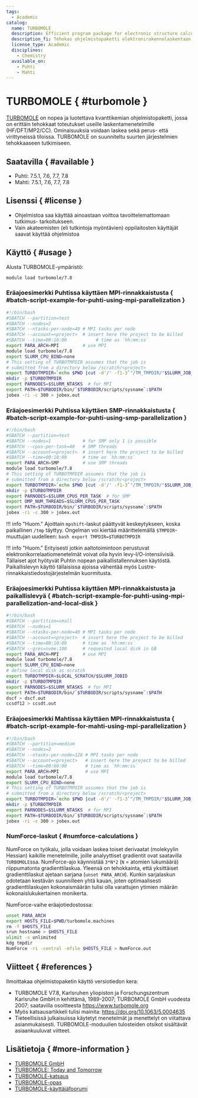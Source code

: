 ```yaml
---
tags:
  - Academic
catalog:
  name: TURBOMOLE
  description: Efficient program package for electronic structure calculations
  description_fi: Tehokas ohjelmistopaketti elektronirakennelaskentaan
  license_type: Academic
  disciplines:
    - Chemistry
  available_on:
    - Puhti
    - Mahti
---
```


# TURBOMOLE { #turbomole }

[TURBOMOLE](https://www.turbomole.org/turbomole/turbomole-features/) on nopea
ja luotettava kvanttikemian ohjelmistopaketti, jossa on erittäin tehokkaat
toteutukset useille laskentamenetelmille (HF/DFT/MP2/CC). Ominaisuuksia voidaan
laskea sekä perus- että virittyneissä tiloissa. TURBOMOLE on suunniteltu
suurten järjestelmien tehokkaaseen tutkimiseen. 

## Saatavilla { #available }

- Puhti: 7.5.1, 7.6, 7.7, 7.8
- Mahti: 7.5.1, 7.6, 7.7, 7.8

## Lisenssi { #license }

- Ohjelmistoa saa käyttää ainoastaan voittoa tavoittelemattomaan tutkimus-
  tarkoitukseen.
- Vain akateemisten (eli tutkintoja myöntävien) oppilaitosten käyttäjät
  saavat käyttää ohjelmistoa

## Käyttö { #usage }

Alusta TURBOMOLE-ympäristö:

```bash
module load turbomole/7.8
```

### Eräajoesimerkki Puhtissa käyttäen MPI-rinnakkaistusta { #batch-script-example-for-puhti-using-mpi-parallelization }

```bash
#!/bin/bash
#SBATCH --partition=test
#SBATCH --nodes=2
#SBATCH --ntasks-per-node=40 # MPI tasks per node
#SBATCH --account=<project>  # insert here the project to be billed 
#SBATCH --time=00:10:00           # time as `hh:mm:ss`
export PARA_ARCH=MPI         # use MPI 
module load turbomole/7.8
export SLURM_CPU_BIND=none
# This setting of TURBOTMPDIR assumes that the job is 
# submitted from a directory below /scratch/<project>
export TURBOTMPDIR=`echo $PWD |cut -d'/' -f1-3`"/TM_TMPDIR/"$SLURM_JOB_ID
mkdir -p $TURBOTMPDIR
export PARNODES=$SLURM_NTASKS  # for MPI
export PATH=$TURBODIR/bin/`$TURBODIR/scripts/sysname`:$PATH
jobex -ri -c 300 > jobex.out
```

### Eräajoesimerkki Puhtissa käyttäen SMP-rinnakkaistusta { #batch-script-example-for-puhti-using-smp-parallelization }

```bash
#!/bin/bash
#SBATCH --partition=test
#SBATCH --nodes=1            # for SMP only 1 is possible
#SBATCH --cpus-per-task=40   # SMP threads
#SBATCH --account=<project>  # insert here the project to be billed
#SBATCH --time=00:10:00      # time as `hh:mm:ss`
export PARA_ARCH=SMP         # use SMP threads   
module load turbomole/7.8
# This setting of TURBOTMPDIR assumes that the job is 
# submitted from a directory below /scratch/<project>
export TURBOTMPDIR=`echo $PWD |cut -d'/' -f1-3`"/TM_TMPDIR/"$SLURM_JOB_ID
mkdir -p $TURBOTMPDIR
export PARNODES=$SLURM_CPUS_PER_TASK  # for SMP
export OMP_NUM_THREADS=$SLURM_CPUS_PER_TASK
export PATH=$TURBODIR/bin/`$TURBODIR/scripts/sysname`:$PATH
jobex -ri -c 300 > jobex.out
```

!!! info "Huom."
    Ajoittain `mpshift`-laskut päättyvät keskeytykseen, koska paikallinen `/tmp`
    täyttyy. Ongelman voi kiertää määrittelemällä `$TMPDIR`-muuttujan uudelleen:
    ```bash
    export TMPDIR=$TURBOTMPDIR
    ```

!!! info "Huom."
    Erityisesti jotkin aaltotoimintoon perustuvat elektronikorrelaatiomenetelmät
    voivat olla hyvin levy-I/O-intensiivisiä. Tällaiset ajot hyötyvät Puhtin
    nopean paikallistallennuksen käytöstä. Paikallislevyn käyttö tällaisissa
    ajoissa vähentää myös Lustre-rinnakkaistiedostojärjestelmän kuormitusta.
 
### Eräajoesimerkki Puhtissa käyttäen MPI-rinnakkaistusta ja paikallislevyä { #batch-script-example-for-puhti-using-mpi-parallelization-and-local-disk }

```bash
#!/bin/bash
#SBATCH --partition=small
#SBATCH --nodes=1
#SBATCH --ntasks-per-node=40 # MPI tasks per node
#SBATCH --account=<project>  # insert here the project to be billed
#SBATCH --time=00:10:00      # time as `hh:mm:ss`
#SBATCH --gres=nvme:100      # requested local disk in GB
export PARA_ARCH=MPI         # use MPI
module load turbomole/7.8
export SLURM_CPU_BIND=none
# define local disk as scratch
export TURBOTMPDIR=$LOCAL_SCRATCH/$SLURM_JOBID
mkdir -p $TURBOTMPDIR
export PARNODES=$SLURM_NTASKS  # for MPI
export PATH=$TURBODIR/bin/`$TURBODIR/scripts/sysname`:$PATH
dscf > dscf.out
ccsdf12 > ccsdt.out
```

### Eräajoesimerkki Mahtissa käyttäen MPI-rinnakkaistusta { #batch-script-example-for-mahti-using-mpi-parallelization }

```bash
#!/bin/bash
#SBATCH --partition=medium
#SBATCH --nodes=2
#SBATCH --ntasks-per-node=128 # MPI tasks per node
#SBATCH --account=<project>   # insert here the project to be billed
#SBATCH --time=00:60:00       # time as `hh:mm:ss`
export PARA_ARCH=MPI          # use MPI
module load turbomole/7.8
export SLURM_CPU_BIND=none
# This setting of TURBOTMPDIR assumes that the job is 
# submitted from a directory below /scratch/<project>
export TURBOTMPDIR=`echo $PWD |cut -d'/' -f1-3`"/TM_TMPDIR/"$SLURM_JOB_ID
mkdir -p $TURBOTMPDIR
export PARNODES=$SLURM_NTASKS  # for MPI
export PATH=$TURBODIR/bin/`$TURBODIR/scripts/sysname`:$PATH
jobex -ri -c 300 > jobex.out
```

### NumForce-laskut { #numforce-calculations }

NumForce on työkalu, jolla voidaan laskea toiset derivaatat (molekyylin
Hessian) kaikille menetelmille, joille analyyttiset gradientit ovat
saatavilla `TURBOMOLE`ssa. NumForce-ajo käynnistää `3*N*2` (`N` = atomien
lukumäärä) riippumatonta gradienttilaskua. Yleensä on tehokkainta, että
yksittäiset gradienttilaskut ajetaan sarjana (`unset PARA_ARCH`). Kunkin
sarjalaskun odotetaan kestävän suunnilleen yhtä kauan, joten optimaalisesti
gradienttilaskujen kokonaismäärän tulisi olla varattujen ytimien määrän
kokonaislukukertainen monikerta.

NumForce-vaihe eräajotiedostossa:

```bash
unset PARA_ARCH
export HOSTS_FILE=$PWD/turbomole.machines
rm -f $HOSTS_FILE
srun hostname > $HOSTS_FILE
ulimit -s unlimited
kdg tmpdir
NumForce -ri -central -mfile $HOSTS_FILE > NumForce.out
```

## Viitteet { #references }

Ilmoittakaa ohjelmistopaketin käyttö versiotiedon kera:

- TURBOMOLE V7.8, Karlsruhen yliopiston ja
  Forschungszentrum Karlsruhe GmbH:n kehittämä, 1989-2007; TURBOMOLE GmbH
  vuodesta 2007; saatavilla osoitteesta https://www.turbomole.org
- Myös katsausartikkeli tulisi mainita:
  https://doi.org/10.1063/5.0004635
- Tieteellisissä julkaisuissa käytetyt menetelmät ja menettelyt
  on viitattava asianmukaisesti. TURBOMOLE-moduulien tulosteiden
  otsikot sisältävät asiaankuuluvat viitteet. 

## Lisätietoja { #more-information }

- [TURBOMOLE GmbH](https://www.turbomole.org/turbomole/turbomole-documentation/) 
- [TURBOMOLE: Today and Tomorrow](https://pubs.acs.org/doi/10.1021/acs.jctc.3c00347)
- [TURBOMOLE-katsaus](https://aip.scitation.org/doi/10.1063/5.0004635) 
- [TURBOMOLE-opas](https://www.turbomole.org/wp-content/uploads/Tutorial_7-7.pdf)
- [TURBOMOLE-käyttäjäfoorumi](https://forum.turbomole.org/index.php)
